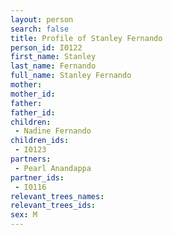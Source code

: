 ```yaml
---
layout: person
search: false
title: Profile of Stanley Fernando
person_id: I0122
first_name: Stanley
last_name: Fernando
full_name: Stanley Fernando
mother: 
mother_id: 
father: 
father_id: 
children:
 - Nadine Fernando
children_ids:
 - I0123
partners:
 - Pearl Anandappa
partner_ids:
 - I0116
relevant_trees_names:
relevant_trees_ids:
sex: M
---
```


